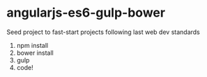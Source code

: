 # angularjs-es6-gulp-bower
Seed project to fast-start projects following last web dev standards

1. npm install
2. bower install
3. gulp
4. code!
